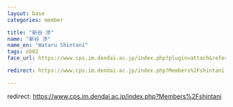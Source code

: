 ```yaml
---
layout: base
categories: member

title: "新谷 渉"
name: "新谷 渉"
name_en: "Wataru Shintani"
tags: ob02
face_url: https://www.cps.im.dendai.ac.jp/index.php?plugin=attach&refer=Members&openfile=nowprinting.png

redirect: https://www.cps.im.dendai.ac.jp/index.php?Members%2Fshintani

---
```


redirect: https://www.cps.im.dendai.ac.jp/index.php?Members%2Fshintani
